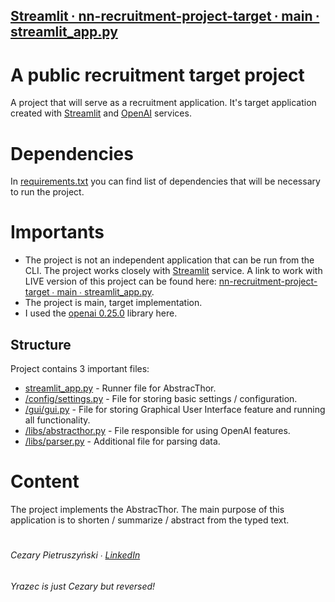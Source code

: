 ## [Streamlit ∙ nn-recruitment-project-target ∙ main ∙ streamlit_app.py](https://yrazec-nn-recruitment-project-target-streamlit-app-bbpghg.streamlit.app/)

# A public recruitment target project
A project that will serve as a recruitment application. It's target application created with [Streamlit](https://streamlit.io/) and [OpenAI](https://openai.com/) services.

# Dependencies
In [requirements.txt](https://github.com/Yrazec/nn-recruitment-project-target/blob/main/requirements.txt) you can find list of dependencies that will be necessary to run the project.

# Importants
- The project is not an independent application that can be run from the CLI. The project works closely with [Streamlit](https://streamlit.io/) service. A link to work with LIVE version of this project can be found here: [nn-recruitment-project-target ∙ main ∙ streamlit_app.py](https://yrazec-nn-recruitment-project-target-streamlit-app-bbpghg.streamlit.app/).
- The project is main, target implementation.
- I used the [openai 0.25.0](https://pypi.org/project/openai/) library here.

## Structure
Project contains 3 important files:
- [streamlit_app.py](https://github.com/Yrazec/nn-recruitment-project-target/blob/main/streamlit_app.py) - Runner file for AbstracThor.
- [/config/settings.py](https://github.com/Yrazec/nn-recruitment-project-target/blob/main/config/settings.py) - File for storing basic settings / configuration.
- [/gui/gui.py](https://github.com/Yrazec/nn-recruitment-project-target/blob/main/gui/gui.py) - File for storing Graphical User Interface feature and running all functionality.
- [/libs/abstracthor.py](https://github.com/Yrazec/nn-recruitment-project-target/blob/main/libs/abstracthor.py) - File responsible for using OpenAI features.
- [/libs/parser.py](https://github.com/Yrazec/nn-recruitment-project-target/blob/main/libs/parser.py) - Additional file for parsing data.

# Content
The project implements the AbstracThor. The main purpose of this application is to shorten / summarize / abstract from the typed text.

#  
###### Cezary Pietruszyński ∙ [LinkedIn](https://www.linkedin.com/in/cezary-pietruszynski-tkd/)
_Yrazec is just Cezary but reversed!_
